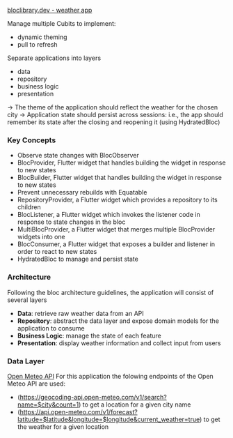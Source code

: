 [bloclibrary.dev - weather app](https://bloclibrary.dev/tutorials/flutter-weather/)

Manage multiple Cubits to implement:
- dynamic theming
- pull to refresh

Separate applications into layers
- data
- repository
- business logic
- presentation

-> The theme of the application should reflect the weather for the chosen city
-> Application state should persist across sessions: i.e., the app should remember its state after the closing and reopening it
(using HydratedBloc)

### Key Concepts
- Observe state changes with BlocObserver
- BlocProvider, Flutter widget that handles building the widget in response to new states
- BlocBuilder, Flutter widget that handles building the widget in response to new states
- Prevent unnecessary rebuilds with Equatable
- RepositoryProvider, a Flutter widget which provides a repository to its children
- BlocListener, a Flutter widget which invokes the listener code in response to state changes in the bloc
- MultiBlocProvider, a Flutter widget that merges multiple BlocProvider widgets into one
- BlocConsumer, a Flutter widget that exposes a builder and listener in order to react to new states
- HydratedBloc to manage and persist state

### Architecture
Following the bloc architecture guidelines, the application will consist of several layers
- **Data**: retrieve raw weather data from an API
- **Repository**: abstract the data layer and expose domain models for the application to consume
- **Business Logic**: manage the state of each feature
- **Presentation**: display weather information and collect input from users

### Data Layer
[Open Meteo API](https://open-meteo.com/)
For this application the folowing endpoints of the Open Meteo API are used:
- (https://geocoding-api.open-meteo.com/v1/search?name=$city&count=1) to get a location for a given city name
- (https://api.open-meteo.com/v1/forecast?latitude=$latitude&longitude=$longitude&current_weather=true) to get the weather for a given location
